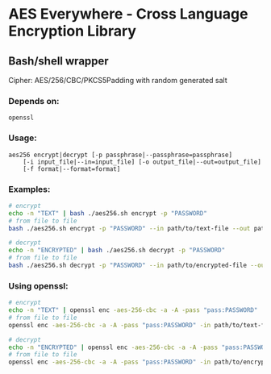 # AES Everywhere - Cross Language Encryption Library

## Bash/shell wrapper

Cipher: AES/256/CBC/PKCS5Padding with random generated salt


### Depends on:
```
openssl
```

### Usage:
```raw
aes256 encrypt|decrypt [-p passphrase|--passphrase=passphrase]
    [-i input_file|--in=input_file] [-o output_file|--out=output_file]
    [-f format|--format=format]
```

### Examples:

```bash
# encrypt
echo -n "TEXT" | bash ./aes256.sh encrypt -p "PASSWORD"
# from file to file
bash ./aes256.sh encrypt -p "PASSWORD" --in path/to/text-file --out path/to/encrypted-file

# decrypt
echo -n "ENCRYPTED" | bash ./aes256.sh decrypt -p "PASSWORD"
# from file to file
bash ./aes256.sh decrypt -p "PASSWORD" --in path/to/encrypted-file --out path/to/text-file
```

### Using openssl:

```bash
# encrypt
echo -n "TEXT" | openssl enc -aes-256-cbc -a -A -pass "pass:PASSWORD"
# from file to file
openssl enc -aes-256-cbc -a -A -pass "pass:PASSWORD" -in path/to/text-file -out path/to/encrypted-file

# decrypt
echo -n "ENCRYPTED" | openssl enc -aes-256-cbc -a -A -pass "pass:PASSWORD" -d
# from file to file
openssl enc -aes-256-cbc -a -A -pass "pass:PASSWORD" -in path/to/encrypted-file -out path/to/text-file -d

```
